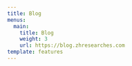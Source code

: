 ```yaml
---
title: Blog
menus:
  main:
    title: Blog
    weight: 3
    url: https://blog.zhresearches.com
template: features
---
```


